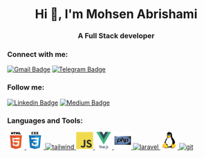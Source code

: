 <h1 align="center">Hi 👋, I'm Mohsen Abrishami</h1>
<h3 align="center">A Full Stack developer</h3>

<h3 align="left">Connect with me:</h3>

[![Gmail Badge](https://img.shields.io/badge/-mohsenabrishami.ma@gmail.com-c14438?style=flat&logo=Gmail&logoColor=white&link=mailto:mohsenabrishami.ma@gmail.com)](mailto:mohsenabrishami.ma@gmail.com)
[![Telegram Badge](https://img.shields.io/badge/-Telegram-blue?style=flat&logo=telegram&logoColor=white&link=https://t.me/mohsen_abrishami/)](https://t.me/mohsen_abrishami/)

<h3 align="left">Follow me:</h3>

[![Linkedin Badge](https://img.shields.io/badge/-Mohsen%20Abrishami-0072b1?style=flat&logo=Linkedin&logoColor=white&link=https://linkedin.com/in/mohsenabrishami/)](https://linkedin.com/in/mohsenabrishami/) 
[![Medium Badge](https://img.shields.io/badge/-Medium-black?style=flat&logo=medium&logoColor=white&link=https://medium.com/@mohsenabrishami/)](https://medium.com/@mohsenabrishami/)

<h3 align="left">Languages and Tools:</h3>
<p align="left"> 
  
<a href="https://www.w3.org/html/" target="_blank" rel="noreferrer">
    <img src="https://raw.githubusercontent.com/devicons/devicon/master/icons/html5/html5-original-wordmark.svg" alt="html5" width="40" height="40"/>
</a> 
<a href="https://www.w3schools.com/css/" target="_blank" rel="noreferrer">
    <img src="https://raw.githubusercontent.com/devicons/devicon/master/icons/css3/css3-original-wordmark.svg" alt="css3" width="40" height="40"/>
</a> 
<a href="https://tailwindcss.com/" target="_blank" rel="noreferrer">
    <img src="https://www.vectorlogo.zone/logos/tailwindcss/tailwindcss-icon.svg" alt="tailwind" width="40" height="40"/>
</a> 
<a href="https://developer.mozilla.org/en-US/docs/Web/JavaScript" target="_blank" rel="noreferrer">
    <img src="https://raw.githubusercontent.com/devicons/devicon/master/icons/javascript/javascript-original.svg" alt="javascript" width="40" height="40"/>
</a>
<a href="https://vuejs.org/" target="_blank" rel="noreferrer">
    <img src="https://raw.githubusercontent.com/devicons/devicon/master/icons/vuejs/vuejs-original-wordmark.svg" alt="vuejs" width="40" height="40"/> 
</a> 
<a href="https://www.php.net/" target="_blank" rel="noreferrer">
    <img src="https://raw.githubusercontent.com/devicons/devicon/master/icons/php/php-original.svg" alt="PHP" width="40" height="40"/>
</a> 
<a href="https://laravel.com/" target="_blank" rel="noreferrer">
    <img src="https://raw.githubusercontent.com/laravel/art/master/logo-lockup/5%20SVG/2%20CMYK/1%20Full%20Color/laravel-logolockup-cmyk-red.svg" alt="laravel" width="40" height="40"/>
</a> 
<a href="https://www.linux.org/" target="_blank" rel="noreferrer">
    <img src="https://raw.githubusercontent.com/devicons/devicon/master/icons/linux/linux-original.svg" alt="linux" width="40" height="40"/>
</a> 
<a href="https://git-scm.com/" target="_blank" rel="noreferrer">
    <img src="https://www.vectorlogo.zone/logos/git-scm/git-scm-icon.svg" alt="git" width="40" height="40"/>
</a> 
  

</p>

<!--
**MohsenAbrishami/mohsenabrishami** is a ✨ _special_ ✨ repository because its `README.md` (this file) appears on your GitHub profile.

Here are some ideas to get you started:

- 🔭 I’m currently working on ...
- 🌱 I’m currently learning ...
- 👯 I’m looking to collaborate on ...
- 🤔 I’m looking for help with ...
- 💬 Ask me about ...
- 📫 How to reach me: ...
- 😄 Pronouns: ...
- ⚡ Fun fact: ...
-->
